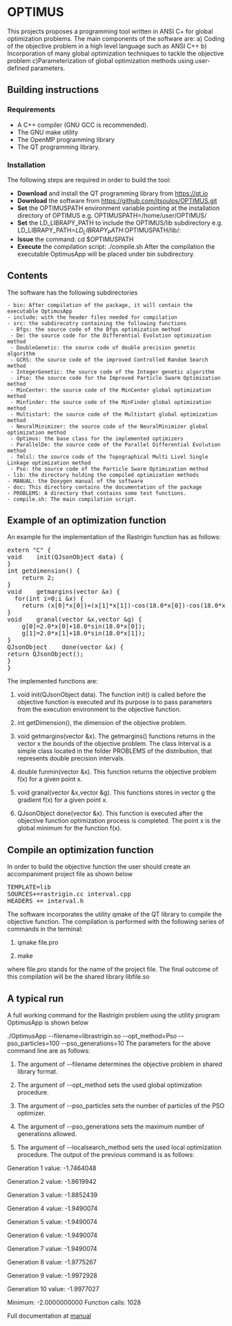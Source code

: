 # OPTIMUS
This projects proposes a programming tool written in ANSI C+ for global optimization problems. The main components of the software are: a) Coding of the objective problem in a high level language such as ANSI C++ b) Incorporation of many global optimization techniques to tackle the objective problem c)Parameterization of global optimization methods using user-defined parameters.
## Building instructions ##
### Requirements ###
 - A C++ compiler (GNU GCC is recommended).
 - The GNU make utility
 - The OpenMP programming library
 - The QT programming library.
### Installation ###
The following steps are required in order to build the tool:
  * <b>Download</b> and install the QT programming library from https://qt.io
  * <b>Download</b> the software from https://github.com/itsoulos/OPTIMUS.git
  * <b>Set</b> the OPTIMUSPATH environment variable pointing at the installation directory of OPTIMUS e.g.
     OPTIMUSPATH=/home/user/OPTIMUS/
  * <b> Set</b> the LD_LIBRAPY_PATH to include the OPTIMUS/lib subdirectory e.g. LD_LIBRAPY_PATH=$LD_LIBRAPY_PATH:$OPTIMUSPATH/lib/:
  * <b> Issue</b> the command:  cd $OPTIMUSPATH
  * <b> Execute</b> the compilation script: ./compile.sh
After the compilation the executable OptimusApp will be placed under bin subdirectory.

## Contents ##
The software has the following subdirectories

    - bin: After compilation of the package, it will contain the executable OptimusApp
    - include: with the header files needed for compilation
    - src: the subdirecotry containing the following functions
     - Bfgs: the source code of the Bfgs optimization method
     - De: the source code for the Differential Evolution optimization method
     - DoubleGenetic: the source code of double precision genetic algorithm
     - GCRS: the source code of the improved Controlled Random Search method
     - IntegerGenetic: the source code of the Integer genetic algorithm
     - iPso: the source code for the Improved Particle Swarm Optimization method
     - MinCenter: the source code of the MinCenter global optimization method
     - Minfinder: the source code of the MinFinder global optimization method
     - Multistart: the source code of the Multistart global optimization method
     - NeuralMinimizer: the source code of the NeuralMinimizer global optimization method
     - Optimus: the base class for the implemented optimizers
     - ParallelDe: the source code of the Parallel Differential Evolution method
     - Tmlsl: the source code of the Topographical Multi Livel Single Linkage optimization method
     - Pso: the source code of the Particle Swarm Optimization method
    - lib: the directory holding the compiled optimization methods
    - MANUAL: the Doxygen manual of the software
    - doc: This directory contains the documentation of the package
    - PROBLEMS: A directory that contains some test functions.
    - compile.sh: The main compilation script.

## Example of an optimization function
An example for the implementation of the Rastrigin function has as follows:

<pre>
extern "C" {
void    init(QJsonObject data) {
}
int	getdimension() {
	return 2;
}
void    getmargins(vector<Interval> &x) {
  for(int i=0;i<x.size();i++)
	x[i]=Interval(-1,1);
}
double	funmin(vector<double> &x) {
	return (x[0]*x[0])+(x[1]*x[1])-cos(18.0*x[0])-cos(18.0*x[1]);
}
void    granal(vector<double> &x,vector<double> &g) {
	g[0]=2.0*x[0]+18.0*sin(18.0*x[0]);
	g[1]=2.0*x[1]+18.0*sin(18.0*x[1]);
}
QJsonObject    done(vector<double> &x) {
return QJsonObject();
}
}
</pre>

 The implemented functions are:

1. void init(QJsonObject data). The function init() is called before the objective function is executed and its purpose is to pass parameters from the execution environment to the objective function.

2. int getDimension(), the dimension of the objective problem.

3. void    getmargins(vector<Interval> &x). The getmargins() functions returns in the vector x the bounds of the objective problem. The class Interval is a simple class located in the folder PROBLEMS of the distribution, that represents double precision intervals.

4. double	funmin(vector<double> &x). This function returns the objective problem f(x) for a given point x.

5. void    granal(vector<double> &x,vector<double> &g). This functions stores in vector g the gradient f(x) for a given point x.

6. QJsonObject  done(vector<double> &x). This function is executed after the objective function optimization process is completed. The point x is the global minimum for the function f(x).
## Compile an optimization function
In order to build the objective function the user should create an accompaniment project file as shown below

<pre>
TEMPLATE=lib
SOURCES+=rastrigin.cc interval.cpp
HEADERS += interval.h
</pre>

The software incorporates the utility qmake of the QT library to compile the objective function. The compilation is performed with the following series of commands in the terminal:

1. qmake file.pro

2. make

where file.pro stands for the name of the project file. The final outcome of this compilation will be the shared library libfile.so
## A typical run ##
A full working command for the Rastrigin problem using the utility program OptimusApp is shown below

./OptimusApp --filename=librastrigin.so --opt_method=Pso --pso_particles=100 --pso_generations=10
The parameters for the above command line are as follows:

1. The argument of --filename determines the objective problem in shared library format.

2. The argument of --opt_method sets the used global optimization procedure.

3. The argument of --pso_particles sets the number of particles of the PSO optimizer.

4. The argument of --pso_generations sets the maximum number of generations allowed.

5. The argument of --localsearch_method sets the used local optimization procedure.
The output of the previous command is as follows:

Generation     1 value:   -1.7464048

Generation     2 value:   -1.8619942

Generation     3 value:   -1.8852439

Generation     4 value:   -1.9490074

Generation     5 value:   -1.9490074

Generation     6 value:   -1.9490074

Generation     7 value:   -1.9490074

Generation     8 value:   -1.9775267

Generation     9 value:   -1.9972928

Generation    10 value:   -1.9977027

Minimum:       -2.0000000000  Function calls:    1028

Full documentation at [manual](
https://raw.githack.com/itsoulos/OPTIMUS/master/MANUAL/docs/html/index.html)
